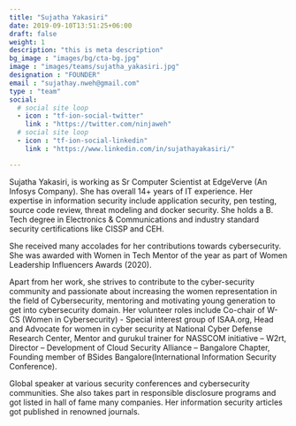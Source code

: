 ```yaml
---
title: "Sujatha Yakasiri"
date: 2019-09-10T13:51:25+06:00
draft: false
weight: 1
description: "this is meta description"
bg_image : "images/bg/cta-bg.jpg"
image : "images/teams/sujatha_yakasiri.jpg"
designation : "FOUNDER"
email : "sujathay.nweh@gmail.com"
type : "team"
social:
  # social site loop
  - icon : "tf-ion-social-twitter"
    link : "https://twitter.com/ninjaweh"
  # social site loop
  - icon : "tf-ion-social-linkedin"
    link : "https://www.linkedin.com/in/sujathayakasiri/"

---
```


Sujatha Yakasiri, is working as Sr Computer Scientist at EdgeVerve (An Infosys Company). She has overall 14+ years of IT experience. Her expertise in information security include application security, pen testing, source code review, threat modeling and docker security. She holds a B. Tech degree in Electronics & Communications and industry standard security certifications like CISSP and CEH. 

She received many accolades for her contributions towards cybersecurity. She was awarded with Women in Tech Mentor of the year as part of Women Leadership Influencers Awards (2020). 

Apart from her work, she strives to contribute to the cyber-security community and passionate about increasing the women representation in the field of Cybersecurity, mentoring and motivating young generation to get into cybersecurity domain. Her volunteer roles include Co-chair of W-CS (Women in Cybersecurity) - Special interest group of ISAA.org, Head and Advocate for women in cyber security at National Cyber Defense Research Center, Mentor and gurukul trainer for NASSCOM initiative – W2rt, Director – Development of Cloud Security Alliance – Bangalore Chapter, Founding member of BSides Bangalore(International Information Security Conference). 

Global speaker at various security conferences and cybersecurity communities. She also takes part in responsible disclosure programs and got listed in hall of fame many companies. Her information security articles got published in renowned journals.